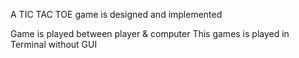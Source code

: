 A TIC TAC TOE game is designed and implemented 


Game is played between player & computer
This games is played in Terminal without GUI
